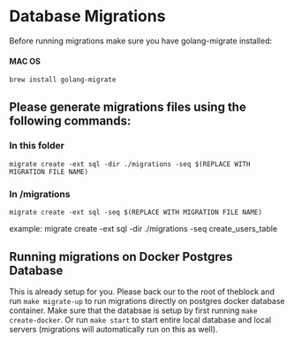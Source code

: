 # Database Migrations
Before running migrations make sure you have golang-migrate installed:

#### MAC OS
```
brew install golang-migrate
```

## Please generate migrations files using the following commands:
### In this folder
```
migrate create -ext sql -dir ./migrations -seq $(REPLACE WITH MIGRATION FILE NAME)
```

### In /migrations
```
migrate create -ext sql -seq $(REPLACE WITH MIGRATION FILE NAME)
```

example: migrate create -ext sql -dir ./migrations -seq create_users_table

## Running migrations on Docker Postgres Database
This is already setup for you. Please back our to the root of theblock and run `make migrate-up` to run migrations directly on postgres docker database container. Make sure that the databsae is setup by first running `make create-docker`. Or run `make start` to start entire local database and local servers (migrations will automatically run on this as well).
